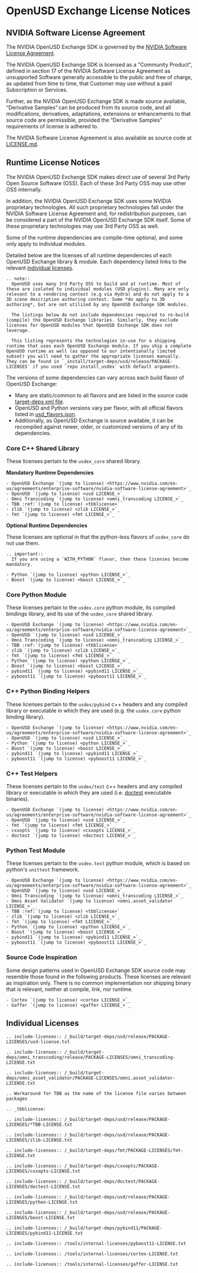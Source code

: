 # OpenUSD Exchange License Notices

## NVIDIA Software License Agreement

The NVIDIA OpenUSD Exchange SDK is governed by the [NVIDIA Software License Agreement](https://www.nvidia.com/en-us/agreements/enterprise-software/nvidia-software-license-agreement).

The NVIDIA OpenUSD Exchange SDK is licensed as a "Community Product", defined in section 17 of the NVIDIA Software License Agreement as unsupported Software generally accessible to the public and free of charge, as updated from time to time, that Customer may use without a paid Subscription or Services.

Further, as the NVIDIA OpenUSD Exchange SDK is made source available, “Derivative Samples” can be produced from its source code, and all modifications, derivatives, adaptations, extensions or enhancements to that source code are permissible, provided the “Derivative Samples” requirements of license is adhered to.

The NVIDIA Software License Agreement is also available as source code at [LICENSE.md](https://github.com/NVIDIA-Omniverse/usd-exchange/blob/main/LICENSE.md).

## Runtime License Notices

The NVIDIA OpenUSD Exchange SDK makes direct use of several 3rd Party Open Source Software (OSS). Each of these 3rd Party OSS may use other OSS internally.

In addition, the NVIDIA OpenUSD Exchange SDK uses some NVIDIA proprietary technologies. All such proprietary technologies fall under the NVIDIA Software License Agreement and, for redistribution purposes, can be considered a part of the NVIDIA OpenUSD Exchange SDK itself. Some of these proprietary technologies may use 3rd Party OSS as well.

Some of the runtime dependencies are compile-time optional, and some only apply to individual modules.

Detailed below are the licenses of all runtime dependencies of each OpenUSD Exchange library & module. Each dependency listed links to the relevant [individual licenses](#individual-licenses).

```{eval-rst}
.. note::
  OpenUSD uses many 3rd Party OSS to build and at runtime. Most of these are isolated to individual modules (USD plugins). Many are only relevant to a rendering context (e.g via Hydra) and do not apply to a 3D scene description authoring context. Some *do apply to 3D authoring*, but are not utilized by any OpenUSD Exchange SDK modules.

  The listings below do not include dependencies required to re-build (compile) the OpenUSD Exchange libraries. Similarly, they exclude licenses for OpenUSD modules that OpenUSD Exchange SDK does not leverage.

  This listing represents the technologies in-use for a shipping runtime that uses each OpenUSD Exchange module. If you ship a complete OpenUSD runtime as well (as opposed to our intentionally limited subset) you will need to gather the appropriate licenses manually. They can be found in `_install/target-deps/usd/release/PACKAGE-LICENSES` if you used `repo install_usdex` with default arguments.
```

The versions of some dependencies can vary across each build flavor of OpenUSD Exchange:
- Many are static/common to all flavors and are listed in the source code [target-deps xml file](https://github.com/NVIDIA-Omniverse/usd-exchange/blob/main/deps/target-deps.packman.xml).
- OpenUSD and Python versions vary per flavor, with all official flavors listed in [usd_flavors.json](https://github.com/NVIDIA-Omniverse/usd-exchange/blob/main/deps/usd_flavors.json).
- Additionally, as OpenUSD Exchange is source available, it can be recompiled against newer, older, or customized versions of any of its dependencies.

### Core C++ Shared Library

These licenses pertain to the `usdex_core` shared library.

**Mandatory Runtime Dependencies**

```{eval-rst}
- OpenUSD Exchange `(jump to license) <https://www.nvidia.com/en-us/agreements/enterprise-software/nvidia-software-license-agreement>`_
- OpenUSD `(jump to license) <usd LICENSE_>`_
- Omni Transcoding `(jump to license) <omni_transcoding LICENSE_>`_
- TBB :ref:`(jump to license) <tbblicense>`
- zlib `(jump to license) <zlib LICENSE_>`_
- fmt `(jump to license) <fmt LICENSE_>`_
```

**Optional Runtime Dependencies**

These licenses are optional in that the python-less flavors of `usdex_core` do not use them.

```{eval-rst}
.. important::
  If you are using a `WITH_PYTHON` flavor, then these licenses become mandatory.
```

```{eval-rst}
- Python `(jump to license) <python LICENSE_>`_
- Boost `(jump to license) <boost LICENSE_>`_
```

### Core Python Module

These licenses pertain to the `usdex.core` python module, its compiled bindings library, and its use of the `usdex_core` shared library.

```{eval-rst}
- OpenUSD Exchange `(jump to license) <https://www.nvidia.com/en-us/agreements/enterprise-software/nvidia-software-license-agreement>`_
- OpenUSD `(jump to license) <usd LICENSE_>`_
- Omni Transcoding `(jump to license) <omni_transcoding LICENSE_>`_
- TBB :ref:`(jump to license) <tbblicense>`
- zlib `(jump to license) <zlib LICENSE_>`_
- fmt `(jump to license) <fmt LICENSE_>`_
- Python `(jump to license) <python LICENSE_>`_
- Boost `(jump to license) <boost LICENSE_>`_
- pybind11 `(jump to license) <pybind11 LICENSE_>`_
- pyboost11 `(jump to license) <pyboost11 LICENSE_>`_
```

### C++ Python Binding Helpers

These licenses pertain to the `usdex/pybind` c++ headers and any compiled library or executable in which they are used (e.g. the `usdex.core` python binding library).

```{eval-rst}
- OpenUSD Exchange `(jump to license) <https://www.nvidia.com/en-us/agreements/enterprise-software/nvidia-software-license-agreement>`_
- OpenUSD `(jump to license) <usd LICENSE_>`_
- Python `(jump to license) <python LICENSE_>`_
- Boost `(jump to license) <boost LICENSE_>`_
- pybind11 `(jump to license) <pybind11 LICENSE_>`_
- pyboost11 `(jump to license) <pyboost11 LICENSE_>`_
```

### C++ Test Helpers

These licenses pertain to the `usdex/test` c++ headers and any compiled library or executable in which they are used (i.e. [doctest](https://github.com/doctest/doctest) executable binaries).

```{eval-rst}
- OpenUSD Exchange `(jump to license) <https://www.nvidia.com/en-us/agreements/enterprise-software/nvidia-software-license-agreement>`_
- OpenUSD `(jump to license) <usd LICENSE_>`_
- fmt `(jump to license) <fmt LICENSE_>`_
- cxxopts `(jump to license) <cxxopts LICENSE_>`_
- doctest `(jump to license) <doctest LICENSE_>`_
```

### Python Test Module

These licenses pertain to the `usdex.test` python module, which is based on python's `unittest` framework.

```{eval-rst}
- OpenUSD Exchange `(jump to license) <https://www.nvidia.com/en-us/agreements/enterprise-software/nvidia-software-license-agreement>`_
- OpenUSD `(jump to license) <usd LICENSE_>`_
- Omni Transcoding `(jump to license) <omni_transcoding LICENSE_>`_
- Omni Asset Validator `(jump to license) <omni.asset_validator LICENSE_>`_
- TBB :ref:`(jump to license) <tbblicense>`
- zlib `(jump to license) <zlib LICENSE_>`_
- fmt `(jump to license) <fmt LICENSE_>`_
- Python `(jump to license) <python LICENSE_>`_
- Boost `(jump to license) <boost LICENSE_>`_
- pybind11 `(jump to license) <pybind11 LICENSE_>`_
- pyboost11 `(jump to license) <pyboost11 LICENSE_>`_
```

### Source Code Inspiration

Some design patterns used in OpenUSD Exchange SDK source code may resemble those found in the following products. These licenses are relevant as inspiration only. There is no common implementation nor shipping binary that is relevant, neither at compile, link, nor runtime.

```{eval-rst}
- Cortex `(jump to license) <cortex LICENSE_>`_
- Gaffer `(jump to license) <gaffer LICENSE_>`_
```

## Individual Licenses

```{eval-rst}
.. include-licenses:: /_build/target-deps/usd/release/PACKAGE-LICENSES/usd-license.txt

.. include-licenses:: /_build/target-deps/omni_transcoding/release/PACKAGE-LICENSES/omni_transcoding-LICENSE.txt

.. include-licenses:: /_build/target-deps/omni_asset_validator/PACKAGE-LICENSES/omni.asset_validator-LICENSE.txt

.. Workaround for TBB as the name of the license file varies between packages

.. _tbblicense:

.. include-licenses:: /_build/target-deps/usd/release/PACKAGE-LICENSES/*TBB-LICENSE.txt

.. include-licenses:: /_build/target-deps/usd/release/PACKAGE-LICENSES/zlib-LICENSE.txt

.. include-licenses:: /_build/target-deps/fmt/PACKAGE-LICENSES/fmt-LICENSE.txt

.. include-licenses:: /_build/target-deps/cxxopts/PACKAGE-LICENSES/cxxopts-LICENSE.txt

.. include-licenses:: /_build/target-deps/doctest/PACKAGE-LICENSES/doctest-LICENSE.txt

.. include-licenses:: /_build/target-deps/usd/release/PACKAGE-LICENSES/python-LICENSE.txt

.. include-licenses:: /_build/target-deps/usd/release/PACKAGE-LICENSES/boost-LICENSE.txt

.. include-licenses:: /_build/target-deps/pybind11/PACKAGE-LICENSES/pybind11-LICENSE.txt

.. include-licenses:: /tools/internal-licenses/pyboost11-LICENSE.txt

.. include-licenses:: /tools/internal-licenses/cortex-LICENSE.txt

.. include-licenses:: /tools/internal-licenses/gaffer-LICENSE.txt
```
